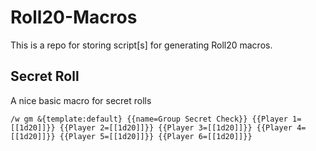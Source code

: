# Roll20-Macros

This is a repo for storing script[s] for generating Roll20 macros.

## Secret Roll

A nice basic macro for secret rolls

```
/w gm &{template:default} {{name=Group Secret Check}} {{Player 1=[[1d20]]}} {{Player 2=[[1d20]]}} {{Player 3=[[1d20]]}} {{Player 4=[[1d20]]}} {{Player 5=[[1d20]]}} {{Player 6=[[1d20]]}}
```
